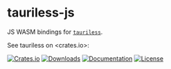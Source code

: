 # tauriless-js

JS WASM bindings for [`tauriless`].

See tauriless on <crates.io>:

[![Crates.io](https://img.shields.io/crates/v/tauriless)](https://crates.io/crates/tauriless)
[![Downloads](https://img.shields.io/crates/d/tauriless.svg)](https://crates.io/crates/tauriless)
[![Documentation](https://docs.rs/tauriless/badge.svg)](https://docs.rs/tauriless)
[![License](https://img.shields.io/crates/l/tauriless)](https://crates.io/crates/tauriless)

[`tauriless`]: https://github.com/JohnScience/tauriless/
